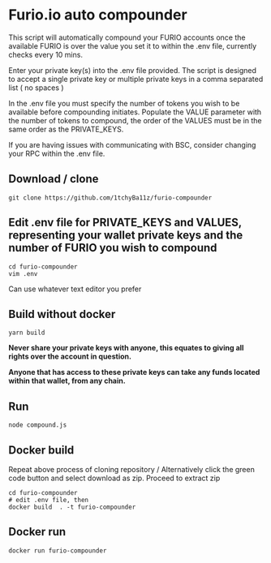 # Furio.io auto compounder

This script will automatically compound your FURIO accounts once the available FURIO is over the value you set it to within the .env file, currently  checks every 10 mins.

Enter your private key(s) into the .env file provided. The script is designed to accept a single private key or multiple private keys in a comma separated list ( no spaces )

In the .env file you must specify the number of tokens you wish to be available before compounding initiates. Populate the VALUE parameter with the number of tokens to compound, the order of the VALUES must be in the same order as the PRIVATE_KEYS.

If you are having issues with communicating with BSC, consider changing your RPC within the .env file.

## Download / clone

```
git clone https://github.com/1tchyBa11z/furio-compounder
```


## Edit .env file for PRIVATE_KEYS and VALUES, representing your wallet private keys and the number of FURIO you wish to compound
```
cd furio-compounder
vim .env
```
Can use whatever text editor you prefer

## Build without docker

```
yarn build
```

__Never share your private keys with anyone, this equates to giving all rights over the account in question.__

__Anyone that has access to these private keys can take any funds located within that wallet, from any chain.__


## Run

```
node compound.js
```


## Docker build
Repeat above process of cloning repository / Alternatively click the green code button and select download as zip. Proceed to extract zip

```
cd furio-compounder
# edit .env file, then
docker build  . -t furio-compounder
```

## Docker run

```
docker run furio-compounder
```
